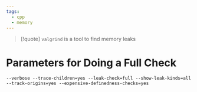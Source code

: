 ```yaml
---
tags:
  - cpp
  - memory
---
```


> [!quote] `valgrind` is a tool to find memory leaks

# Parameters for Doing a Full Check

```
--verbose --trace-children=yes --leak-check=full --show-leak-kinds=all --track-origins=yes --expensive-definedness-checks=yes
```
